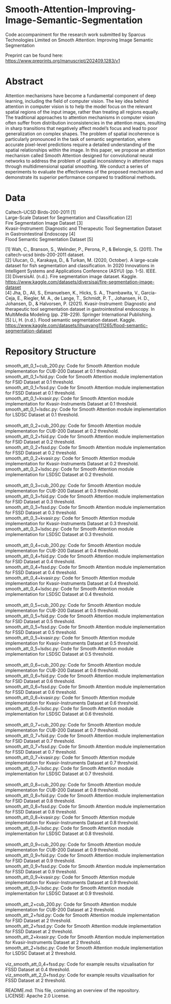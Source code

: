 # Smooth-Attention-Improving-Image-Semantic-Segmentation
Code accompaniment for the research work submitted by Sparcus Technologies Limited on Smooth Attention: Improving Image Semantic Segmentation

Preprint can be found here:  https://www.preprints.org/manuscript/202409.1283/v1 <br>

# Abstract <br>
Attention mechanisms have become a fundamental component of deep learning, including the field of computer vision. The key idea behind attention in computer vision is to help the model focus on the relevant spatial regions of the input image, rather than treating all regions equally. The traditional approaches to attention mechanisms in computer vision often suffer from distribution inconsistencies in the attention maps, resulting in sharp transitions that negatively affect model’s focus and lead to poor generalization on complex shapes. The problem of spatial incoherence is particularly pronounced in the task of semantic segmentation, where accurate pixel-level predictions require a detailed understanding of the spatial relationships within the image. In this paper, we propose an attention mechanism called Smooth Attention designed for convolutional neural networks to address the problem of spatial inconsistency in attention maps through multidimensional spatial smoothing. We conduct a series of experiments to evaluate the effectiveness of the proposed mechanism and demonstrate its superior performance compared to traditional methods.

# Data <br>
Caltech-UCSD Birds-200-2011 [1] <br>
Large-Scale Dataset for Segmentation and Classification [2] <br>
Fire Segmentation Image Dataset [3] <br>
Kvasir-Instrument: Diagnostic and Therapeutic Tool Segmentation Dataset in Gastrointestinal Endoscopy [4] <br>
Flood Semantic Segmentation Dataset [5] <br>

[1] Wah, C., Branson, S., Welinder, P., Perona, P., & Belongie, S. (2011). The caltech-ucsd birds-200-2011 dataset. <br>
[2] Ulucan, O., Karakaya, D., & Turkan, M. (2020, October). A large-scale dataset for fish segmentation and classification. In 2020 Innovations in Intelligent Systems and Applications Conference (ASYU) (pp. 1-5). IEEE. <br>
[3] DiversisAI. (n.d.). Fire segmentation image dataset. Kaggle. https://www.kaggle.com/datasets/diversisai/fire-segmentation-image-dataset <br>
[4] Jha, D., Ali, S., Emanuelsen, K., Hicks, S. A., Thambawita, V., Garcia-Ceja, E., Riegler, M. A., de Lange, T., Schmidt, P. T., Johansen, H. D., Johansen, D., & Halvorsen, P. (2021). Kvasir-Instrument: Diagnostic and therapeutic tool segmentation dataset in gastrointestinal endoscopy. In MultiMedia Modeling (pp. 218–229). Springer International Publishing. <br>
[5] Li, H. (n.d.). Flood semantic segmentation dataset. Kaggle. https://www.kaggle.com/datasets/lihuayang111265/flood-semantic-segmentation-dataset <br>


 # Repository Structure <br>
smooth_att_0_1+cub_200.py: Code for Smooth Attention module implementation for CUB-200 Dataset at 0.1 threshold. <br>
smooth_att_0_1+fsid.py: Code for Smooth Attention module implementation for FSID Dataset at 0.1 threshold. <br>
smooth_att_0_1+fssd.py: Code for Smooth Attention module implementation for FSSD Dataset at 0.1 threshold. <br>
smooth_att_0_1+kvasir.py: Code for Smooth Attention module implementation for Kvasir-Instruments Dataset at 0.1 threshold. <br>
smooth_att_0_1+lsdsc.py: Code for Smooth Attention module implementation for LSDSC Dataset at 0.1 threshold. <br>
<br>
smooth_att_0_2+cub_200.py: Code for Smooth Attention module implementation for CUB-200 Dataset at 0.2 threshold. <br>
smooth_att_0_2+fsid.py: Code for Smooth Attention module implementation for FSID Dataset at 0.2 threshold. <br>
smooth_att_0_2+fssd.py: Code for Smooth Attention module implementation for FSSD Dataset at 0.2 threshold. <br>
smooth_att_0_2+kvasir.py: Code for Smooth Attention module implementation for Kvasir-Instruments Dataset at 0.2 threshold. <br>
smooth_att_0_2+lsdsc.py: Code for Smooth Attention module implementation for LSDSC Dataset at 0.2 threshold. <br>
<br>
smooth_att_0_3+cub_200.py: Code for Smooth Attention module implementation for CUB-200 Dataset at 0.3 threshold. <br>
smooth_att_0_3+fsid.py: Code for Smooth Attention module implementation for FSID Dataset at 0.3 threshold. <br>
smooth_att_0_3+fssd.py: Code for Smooth Attention module implementation for FSSD Dataset at 0.3 threshold. <br>
smooth_att_0_3+kvasir.py: Code for Smooth Attention module implementation for Kvasir-Instruments Dataset at 0.3 threshold. <br>
smooth_att_0_3+lsdsc.py: Code for Smooth Attention module implementation for LSDSC Dataset at 0.3 threshold. <br>
<br>
smooth_att_0_4+cub_200.py: Code for Smooth Attention module implementation for CUB-200 Dataset at 0.4 threshold. <br>
smooth_att_0_4+fsid.py: Code for Smooth Attention module implementation for FSID Dataset at 0.4 threshold. <br>
smooth_att_0_4+fssd.py: Code for Smooth Attention module implementation for FSSD Dataset at 0.4 threshold. <br>
smooth_att_0_4+kvasir.py: Code for Smooth Attention module implementation for Kvasir-Instruments Dataset at 0.4 threshold. <br>
smooth_att_0_4+lsdsc.py: Code for Smooth Attention module implementation for LSDSC Dataset at 0.4 threshold. <br>
<br>
smooth_att_0_5+cub_200.py: Code for Smooth Attention module implementation for CUB-200 Dataset at 0.5 threshold. <br>
smooth_att_0_5+fsid.py: Code for Smooth Attention module implementation for FSID Dataset at 0.5 threshold. <br>
smooth_att_0_5+fssd.py: Code for Smooth Attention module implementation for FSSD Dataset at 0.5 threshold. <br>
smooth_att_0_5+kvasir.py: Code for Smooth Attention module implementation for Kvasir-Instruments Dataset at 0.5 threshold. <br>
smooth_att_0_5+lsdsc.py: Code for Smooth Attention module implementation for LSDSC Dataset at 0.5 threshold. <br>
<br>
smooth_att_0_6+cub_200.py: Code for Smooth Attention module implementation for CUB-200 Dataset at 0.6 threshold. <br>
smooth_att_0_6+fsid.py: Code for Smooth Attention module implementation for FSID Dataset at 0.6 threshold. <br>
smooth_att_0_6+fssd.py: Code for Smooth Attention module implementation for FSSD Dataset at 0.6 threshold. <br>
smooth_att_0_6+kvasir.py: Code for Smooth Attention module implementation for Kvasir-Instruments Dataset at 0.6 threshold. <br>
smooth_att_0_6+lsdsc.py: Code for Smooth Attention module implementation for LSDSC Dataset at 0.6 threshold. <br>
<br>
smooth_att_0_7+cub_200.py: Code for Smooth Attention module implementation for CUB-200 Dataset at 0.7 threshold. <br>
smooth_att_0_7+fsid.py: Code for Smooth Attention module implementation for FSID Dataset at 0.7 threshold. <br>
smooth_att_0_7+fssd.py: Code for Smooth Attention module implementation for FSSD Dataset at 0.7 threshold. <br>
smooth_att_0_7+kvasir.py: Code for Smooth Attention module implementation for Kvasir-Instruments Dataset at 0.7 threshold. <br>
smooth_att_0_7+lsdsc.py: Code for Smooth Attention module implementation for LSDSC Dataset at 0.7 threshold. <br>
<br>
smooth_att_0_8+cub_200.py: Code for Smooth Attention module implementation for CUB-200 Dataset at 0.8 threshold. <br>
smooth_att_0_8+fsid.py: Code for Smooth Attention module implementation for FSID Dataset at 0.8 threshold. <br>
smooth_att_0_8+fssd.py: Code for Smooth Attention module implementation for FSSD Dataset at 0.8 threshold. <br>
smooth_att_0_8+kvasir.py: Code for Smooth Attention module implementation for Kvasir-Instruments Dataset at 0.8 threshold. <br>
smooth_att_0_8+lsdsc.py: Code for Smooth Attention module implementation for LSDSC Dataset at 0.8 threshold. <br>
<br>
smooth_att_0_9+cub_200.py: Code for Smooth Attention module implementation for CUB-200 Dataset at 0.9 threshold. <br>
smooth_att_0_9+fsid.py: Code for Smooth Attention module implementation for FSID Dataset at 0.9 threshold. <br>
smooth_att_0_9+fssd.py: Code for Smooth Attention module implementation for FSSD Dataset at 0.9 threshold. <br>
smooth_att_0_9+kvasir.py: Code for Smooth Attention module implementation for Kvasir-Instruments Dataset at 0.9 threshold. <br>
smooth_att_0_9+lsdsc.py: Code for Smooth Attention module implementation for LSDSC Dataset at 0.9 threshold. <br>
<br>
smooth_att_2+cub_200.py: Code for Smooth Attention module implementation for CUB-200 Dataset at 2 threshold. <br>
smooth_att_2+fsid.py: Code for Smooth Attention module implementation for FSID Dataset at 2 threshold. <br>
smooth_att_2+fssd.py: Code for Smooth Attention module implementation for FSSD Dataset at 2 threshold. <br>
smooth_att_2+kvasir.py: Code for Smooth Attention module implementation for Kvasir-Instruments Dataset at 2 threshold. <br>
smooth_att_2+lsdsc.py: Code for Smooth Attention module implementation for LSDSC Dataset at 2 threshold. <br>
<br>
viz_smooth_att_0_4+fssd.py: Code for example results vizualisation for FSSD Dataset at 0.4 threshold. <br>
viz_smooth_att_2_0+fssd.py: Code for example results vizualisation for FSSD Dataset at 2 threshold. <br>

README.md: This file, containing an overview of the repository. <br>
LICENSE: Apache 2.0 License. <br>
